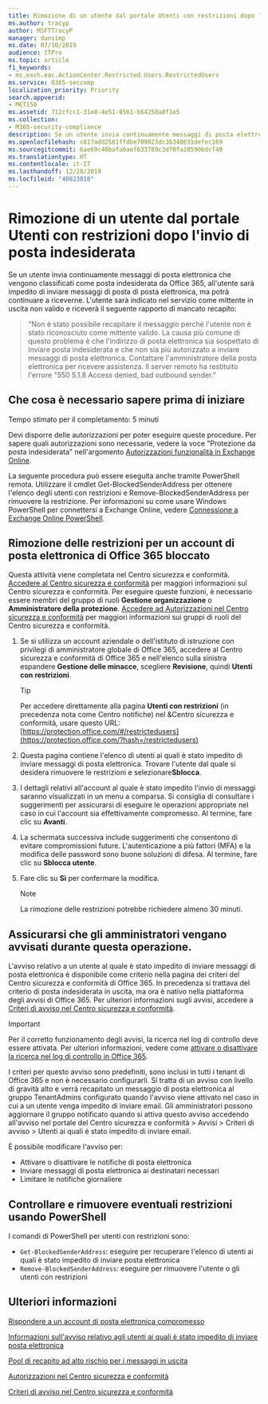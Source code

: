 ```yaml
---
title: Rimozione di un utente dal portale Utenti con restrizioni dopo l'invio di posta indesiderata
ms.author: tracyp
author: MSFTTracyP
manager: dansimp
ms.date: 07/10/2019
audience: ITPro
ms.topic: article
f1_keywords:
- ms.exch.eac.ActionCenter.Restricted.Users.RestrictedUsers
ms.service: O365-seccomp
localization_priority: Priority
search.appverid:
- MET150
ms.assetid: 712cfcc1-31e8-4e51-8561-b64258a8f1e5
ms.collection:
- M365-security-compliance
description: Se un utente invia continuamente messaggi di posta elettronica da Office 365 che vengono classificati come posta indesiderata, all'utente sarà impedito di inviare altri messaggi e-mail.
ms.openlocfilehash: c817add2581ffdbe709023dc3b348631defec169
ms.sourcegitcommit: 6ae69c40bafa6aef633789c3df0fa20590bdcf40
ms.translationtype: HT
ms.contentlocale: it-IT
ms.lasthandoff: 12/20/2019
ms.locfileid: "40823818"
---
```

# <a name="removing-a-user-from-the-restricted-users-portal-after-sending-spam-email"></a>Rimozione di un utente dal portale Utenti con restrizioni dopo l'invio di posta indesiderata

Se un utente invia continuamente messaggi di posta elettronica che vengono classificati come posta indesiderata da Office 365, all'utente sarà impedito di inviare messaggi di posta di posta elettronica, ma potrà continuare a riceverne. L'utente sarà indicato nel servizio come mittente in uscita non valido e riceverà il seguente rapporto di mancato recapito:

> "Non è stato possibile recapitare il messaggio perché l'utente non è stato riconosciuto come mittente valido. La causa più comune di questo problema è che l'indirizzo di posta elettronica sia sospettato di inviare posta indesiderata e che non sia più autorizzato a inviare messaggi di posta elettronica.  Contattare l'amministratore della posta elettronica per ricevere assistenza. Il server remoto ha restituito l'errore "550 5.1.8 Access denied, bad outbound sender."

## <a name="what-do-you-need-to-know-before-you-begin"></a>Che cosa è necessario sapere prima di iniziare
<a name="sectionSection0"> </a>

Tempo stimato per il completamento: 5 minuti

Devi disporre delle autorizzazioni per poter eseguire queste procedure.  Per sapere quali autorizzazioni sono necessarie, vedere la voce "Protezione da posta indesiderata" nell'argomento [Autorizzazioni funzionalità in Exchange Online](https://docs.microsoft.com/exchange/permissions-exo/feature-permissions).

La seguente procedura può essere eseguita anche tramite PowerShell remota. Utilizzare il cmdlet Get-BlockedSenderAddress per ottenere l'elenco degli utenti con restrizioni e Remove-BlockedSenderAddress per rimuovere la restrizione. Per informazioni su come usare Windows PowerShell per connettersi a Exchange Online, vedere [Connessione a Exchange Online PowerShell](https://docs.microsoft.com/powershell/exchange/exchange-online/connect-to-exchange-online-powershell/connect-to-exchange-online-powershell).

## <a name="remove-restrictions-for-a-blocked-office-365-email-account"></a>Rimozione delle restrizioni per un account di posta elettronica di Office 365 bloccato

Questa attività viene completata nel Centro sicurezza e conformità. [Accedere al Centro sicurezza e conformità](../../compliance/go-to-the-securitycompliance-center.md) per maggiori informazioni sul Centro sicurezza e conformità. Per eseguire queste funzioni, è necessario essere membri del gruppo di ruoli **Gestione organizzazione** o **Amministratore della protezione**. [Accedere ad Autorizzazioni nel Centro sicurezza e conformità](permissions-in-the-security-and-compliance-center.md) per maggiori informazioni sui gruppi di ruoli del Centro sicurezza e conformità.

1. Se si utilizza un account aziendale o dell'istituto di istruzione con privilegi di amministratore globale di Office 365, accedere al Centro sicurezza e conformità di Office 365 e nell'elenco sulla sinistra espandere **Gestione delle minacce**, scegliere **Revisione**, quindi **Utenti con restrizioni**.

    > [!TIP]
    > Per accedere direttamente alla pagina **Utenti con restrizioni** (in precedenza nota come Centro notifiche) nel &amp;Centro sicurezza e conformità, usare questo URL: [https://protection.office.com/#/restrictedusers](https://protection.office.com/?hash=/restrictedusers)

2. Questa pagina contiene l'elenco di utenti ai quali è stato impedito di inviare messaggi di posta elettronica.  Trovare l'utente dal quale si desidera rimuovere le restrizioni e selezionare**Sblocca**.

3. I dettagli relativi all'account al quale è stato impedito l'invio di messaggi saranno visualizzati in un menu a comparsa. Si consiglia di consultare i suggerimenti per assicurarsi di eseguire le operazioni appropriate nel caso in cui l'account sia effettivamente compromesso. Al termine, fare clic su **Avanti**.

4. La schermata successiva include suggerimenti che consentono di evitare compromissioni future. L'autenticazione a più fattori (MFA) e la modifica delle password sono buone soluzioni di difesa. Al termine, fare clic su **Sblocca utente**.

5. Fare clic su **Sì** per confermare la modifica.

    > [!NOTE]
    > La rimozione delle restrizioni potrebbe richiedere almeno 30 minuti.

## <a name="making-sure-admins-are-alerted-when-this-happens"></a>Assicurarsi che gli amministratori vengano avvisati durante questa operazione.

L'avviso relativo a un utente al quale è stato impedito di inviare messaggi di posta elettronica è disponibile come criterio nella pagina dei criteri del Centro sicurezza e conformità di Office 365. In precedenza si trattava del criterio di posta indesiderata in uscita, ma ora è nativo nella piattaforma degli avvisi di Office 365. Per ulteriori informazioni sugli avvisi, accedere a [Criteri di avviso nel Centro sicurezza e conformità](../../compliance/alert-policies.md).

> [!IMPORTANT]
> Per il corretto funzionamento degli avvisi, la ricerca nel log di controllo deve essere attivata. Per ulteriori informazioni, vedere come [attivare o disattivare la ricerca nel log di controllo in Office 365](../../compliance/turn-audit-log-search-on-or-off.md).

I criteri per questo avviso sono predefiniti, sono inclusi in tutti i tenant di Office 365 e non è necessario configurarli. Si tratta di un avviso con livello di gravità alto e verrà recapitato un messaggio di posta elettronica al gruppo TenantAdmins configurato quando l'avviso viene attivato nel caso in cui a un utente venga impedito di inviare email. Gli amministratori possono aggiornare il gruppo notificato quando si attiva questo avviso accedendo all'avviso nel portale del Centro sicurezza e conformità > Avvisi > Criteri di avviso > Utenti ai quali è stato impedito di inviare email.

È possibile modificare l'avviso per:
- Attivare o disattivare le notifiche di posta elettronica
- Inviare messaggi di posta elettronica ai destinatari necessari
- Limitare le notifiche giornaliere

## <a name="checking-for-and-removing-restrictions-using-powershell"></a>Controllare e rimuovere eventuali restrizioni usando PowerShell
I comandi di PowerShell per utenti con restrizioni sono:
- `Get-BlockedSenderAddress`: eseguire per recuperare l'elenco di utenti ai quali è stato impedito di inviare posta elettronica
- `Remove-BlockedSenderAddress`: eseguire per rimuovere l'utente o gli utenti con restrizioni

## <a name="for-more-information"></a>Ulteriori informazioni

[Rispondere a un account di posta elettronica compromesso](responding-to-a-compromised-email-account.md)

[Informazioni sull'avviso relativo agli utenti ai quali è stato impedito di inviare posta elettronica](https://docs.microsoft.com/office365/securitycompliance/alert-policies)

[Pool di recapito ad alto rischio per i messaggi in uscita](high-risk-delivery-pool-for-outbound-messages.md)

[Autorizzazioni nel Centro sicurezza e conformità](permissions-in-the-security-and-compliance-center.md)

[Criteri di avviso nel Centro sicurezza e conformità](https://docs.microsoft.com/office365/securitycompliance/alert-policies)
